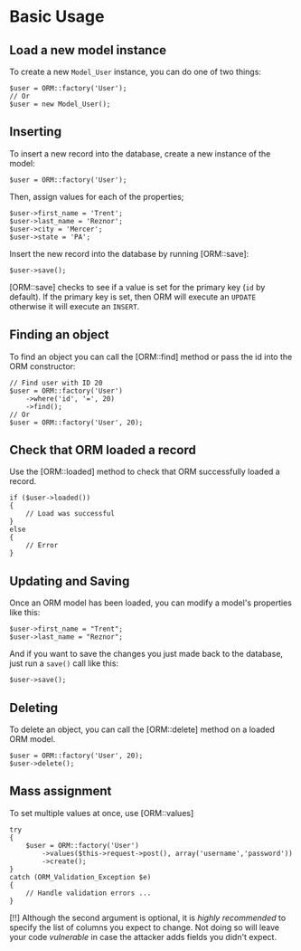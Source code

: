 # Basic Usage

## Load a new model instance

To create a new `Model_User` instance, you can do one of two things:

	$user = ORM::factory('User');
	// Or
	$user = new Model_User();

## Inserting

To insert a new record into the database, create a new instance of the model:

	$user = ORM::factory('User');

Then, assign values for each of the properties;

	$user->first_name = 'Trent';
	$user->last_name = 'Reznor';
	$user->city = 'Mercer';
	$user->state = 'PA';

Insert the new record into the database by running [ORM::save]:

	$user->save();

[ORM::save] checks to see if a value is set for the primary key (`id` by default). If the primary key is set, then ORM will execute an `UPDATE` otherwise it will execute an `INSERT`.


## Finding an object

To find an object you can call the [ORM::find] method or pass the id into the ORM constructor:

	// Find user with ID 20
	$user = ORM::factory('User')
		->where('id', '=', 20)
		->find();
	// Or
	$user = ORM::factory('User', 20);

## Check that ORM loaded a record

Use the [ORM::loaded] method to check that ORM successfully loaded a record.

	if ($user->loaded())
	{
		// Load was successful
	}
	else
	{
		// Error
	}

## Updating and Saving

Once an ORM model has been loaded, you can modify a model's properties like this:

	$user->first_name = "Trent";
	$user->last_name = "Reznor";

And if you want to save the changes you just made back to the database, just run a `save()` call like this:

	$user->save();



## Deleting


To delete an object, you can call the [ORM::delete] method on a loaded ORM model.

	$user = ORM::factory('User', 20);
	$user->delete();

	
## Mass assignment
	

To set multiple values at once, use [ORM::values]
	
	try
	{
		$user = ORM::factory('User')
			->values($this->request->post(), array('username','password'))
			->create();
	}
	catch (ORM_Validation_Exception $e)
	{
		// Handle validation errors ...
	}
	
[!!] Although the second argument is optional, it is *highly recommended* to specify the list of columns you expect to change. Not doing so will leave your code _vulnerable_ in case the attacker adds fields you didn't expect.

